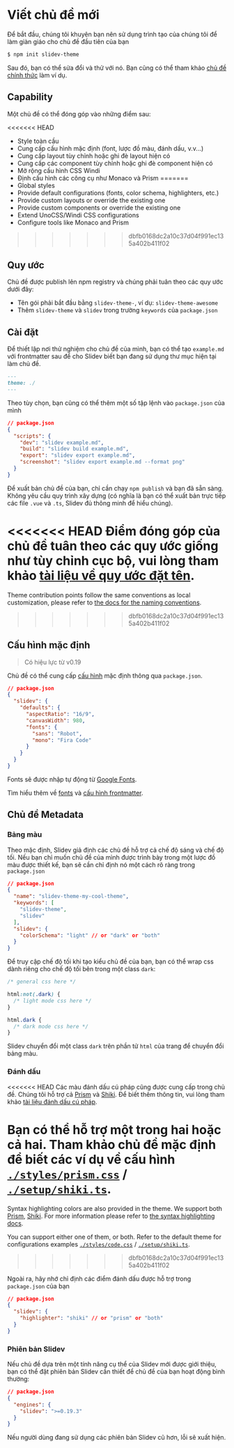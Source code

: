 # Viết chủ đề mới

Để bắt đầu, chúng tôi khuyên bạn nên sử dụng trình tạo của chúng tôi để làm giàn giáo cho chủ đề đầu tiên của bạn

```bash
$ npm init slidev-theme
```

Sau đó, bạn có thể sửa đổi và thử với nó. Bạn cũng có thể tham khảo [chủ đề chính thức](/themes/gallery) làm ví dụ.

## Capability

Một chủ đề có thể đóng góp vào những điểm sau:

<<<<<<< HEAD
- Style toàn cầu
- Cung cấp cấu hình mặc định (font, lược đồ màu, đánh dấu, v.v...)
- Cung cấp layout tùy chỉnh hoặc ghi đè layout hiện có
- Cung cấp các component tùy chỉnh hoặc ghi đè component hiện có
- Mở rộng cấu hình CSS Windi
- Định cấu hình các công cụ như Monaco và Prism
=======
- Global styles
- Provide default configurations (fonts, color schema, highlighters, etc.)
- Provide custom layouts or override the existing one
- Provide custom components or override the existing one
- Extend UnoCSS/Windi CSS configurations
- Configure tools like Monaco and Prism
>>>>>>> dbfb0168dc2a10c37d04f991ec135a402b411f02

## Quy ước

Chủ đề được publish lên npm registry và chúng phải tuân theo các quy ước dưới đây:

- Tên gói phải bắt đầu bằng `slidev-theme-`, ví dụ: `slidev-theme-awesome`
- Thêm `slidev-theme` và `slidev` trong trường `keywords` của `package.json`

## Cài đặt

Để thiết lập nơi thử nghiệm cho chủ đề của mình, bạn có thể tạo `example.md` với frontmatter sau để cho Slidev biết bạn đang sử dụng thư mục hiện tại làm chủ đề.

```md
---
theme: ./
---
```

Theo tùy chọn, bạn cũng có thể thêm một số tập lệnh vào `package.json` của mình

```json
// package.json
{
  "scripts": {
    "dev": "slidev example.md",
    "build": "slidev build example.md",
    "export": "slidev export example.md",
    "screenshot": "slidev export example.md --format png"
  }
}
```

Để xuất bản chủ đề của bạn, chỉ cần chạy `npm publish` và bạn đã sẵn sàng. Không yêu cầu quy trình xây dựng (có nghĩa là bạn có thể xuất bản trực tiếp các file `.vue` và `.ts`, Slidev đủ thông minh để hiểu chúng).

<<<<<<< HEAD
Điểm đóng góp của chủ đề tuân theo các quy ước giống như tùy chỉnh cục bộ, vui lòng tham khảo [tài liệu về quy ước đặt tên](/custom/). 
=======
Theme contribution points follow the same conventions as local customization, please refer to [the docs for the naming conventions](/custom/).
>>>>>>> dbfb0168dc2a10c37d04f991ec135a402b411f02

## Cấu hình mặc định

> Có hiệu lực từ v0.19

Chủ đề có thể cung cấp [cấu hình](/custom/#frontmatter-configures) mặc định thông qua `package.json`.

```json
// package.json
{
  "slidev": {
    "defaults": {
      "aspectRatio": "16/9",
      "canvasWidth": 980,
      "fonts": {
        "sans": "Robot",
        "mono": "Fira Code"
      }
    }
  }
}
```

Fonts sẽ được nhập tự động từ [Google Fonts](https://fonts.google.com/).

Tìm hiểu thêm về [fonts](/custom/fonts) và [cấu hình frontmatter](/custom/#frontmatter-configures).

## Chủ đề Metadata

### Bảng màu

Theo mặc định, Slidev giả định các chủ đề hỗ trợ cả chế độ sáng và chế độ tối. Nếu bạn chỉ muốn chủ đề của mình được trình bày trong một lược đồ màu được thiết kế, bạn sẽ cần chỉ định nó một cách rõ ràng trong `package.json`

```json
// package.json
{
  "name": "slidev-theme-my-cool-theme",
  "keywords": [
    "slidev-theme",
    "slidev"
  ],
  "slidev": {
    "colorSchema": "light" // or "dark" or "both"
  }
}
```

Để truy cập chế độ tối khi tạo kiểu chủ đề của bạn, bạn có thể wrap css dành riêng cho chế độ tối bên trong một class `dark`:

```css
/* general css here */

html:not(.dark) {
  /* light mode css here */
}

html.dark {
  /* dark mode css here */
}
```

Slidev chuyển đổi một class `dark` trên phần tử `html` của trang để chuyển đổi bảng màu.

### Đánh dấu

<<<<<<< HEAD
Các màu đánh dấu cú pháp cũng được cung cấp trong chủ đề. Chúng tôi hỗ trợ cả [Prism](https://prismjs.com/) và [Shiki](https://github.com/shikijs/shiki). Để biết thêm thông tin, vui lòng tham khảo [tài liệu đánh dấu cú pháp](/custom/highlighters).

Bạn có thể hỗ trợ một trong hai hoặc cả hai. Tham khảo chủ đề mặc định để biết các ví dụ về cấu hình [`./styles/prism.css`](https://github.com/slidevjs/slidev/blob/main/packages/theme-default/styles/prism.css) / [`./setup/shiki.ts`](https://github.com/slidevjs/slidev/blob/main/packages/theme-default/setup/shiki.ts).
=======
Syntax highlighting colors are also provided in the theme. We support both [Prism](https://prismjs.com/), [Shiki](https://github.com/shikijs/shiki). For more information please refer to [the syntax highlighting docs](/custom/highlighters).

You can support either one of them, or both. Refer to the default theme for configurations examples [`./styles/code.css`](https://github.com/slidevjs/slidev/blob/main/packages/create-theme/template/styles/code.css) / [`./setup/shiki.ts`](https://github.com/slidevjs/slidev/blob/main/packages/create-theme/template/setup/shiki.ts).
>>>>>>> dbfb0168dc2a10c37d04f991ec135a402b411f02

Ngoài ra, hãy nhớ chỉ định các điểm đánh dấu được hỗ trợ trong `package.json` của bạn

```json
// package.json
{
  "slidev": {
    "highlighter": "shiki" // or "prism" or "both"
  }
}
```

### Phiên bản Slidev

Nếu chủ đề dựa trên một tính năng cụ thể của Slidev mới được giới thiệu, bạn có thể đặt phiên bản Slidev cần thiết để chủ đề của bạn hoạt động bình thường:

```json
// package.json
{
  "engines": {
    "slidev": ">=0.19.3"
  }
}
```

Nếu người dùng đang sử dụng các phiên bản Slidev cũ hơn, lỗi sẽ xuất hiện.

